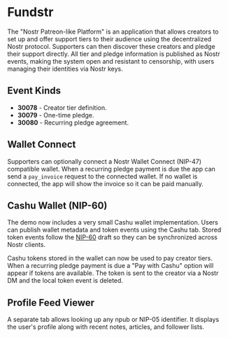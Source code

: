 # Fundstr

The "Nostr Patreon-like Platform" is an application that allows creators to set up and offer support tiers to their audience using the decentralized Nostr protocol. Supporters can then discover these creators and pledge their support directly. All tier and pledge information is published as Nostr events, making the system open and resistant to censorship, with users managing their identities via Nostr keys.

## Event Kinds

- **30078** - Creator tier definition.
- **30079** - One-time pledge.
- **30080** - Recurring pledge agreement.

## Wallet Connect

Supporters can optionally connect a Nostr Wallet Connect (NIP-47) compatible wallet.
When a recurring pledge payment is due the app can send a `pay_invoice` request
to the connected wallet. If no wallet is connected, the app will show the
invoice so it can be paid manually.

## Cashu Wallet (NIP-60)

The demo now includes a very small Cashu wallet implementation. Users can
publish wallet metadata and token events using the Cashu tab. Stored token
events follow the [NIP-60](https://nips.nostr.com/60) draft so they can be
synchronized across Nostr clients.

Cashu tokens stored in the wallet can now be used to pay creator tiers.
When a recurring pledge payment is due a "Pay with Cashu" option will
appear if tokens are available. The token is sent to the creator via a
Nostr DM and the local token event is deleted.

## Profile Feed Viewer

A separate tab allows looking up any npub or NIP-05 identifier. It displays the user's profile along with recent notes, articles, and follower lists.

